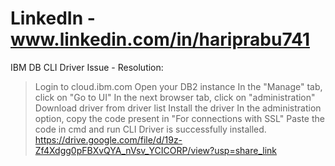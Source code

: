 # LinkedIn - www.linkedin.com/in/hariprabu741



IBM DB CLI Driver Issue - Resolution:
> Login to cloud.ibm.com
> Open your DB2 instance
> In the "Manage" tab, click on "Go to UI"
> In the next browser tab, click on "administration"
> Download driver from driver list
> Install the driver
> In the administration option, copy the code present in "For connections with SSL"
> Paste the code in cmd and run
> CLI Driver is successfully installed.
 https://drive.google.com/file/d/19z-Zf4Xdgg0pFBXvQYA_nVsv_YCICORP/view?usp=share_link

